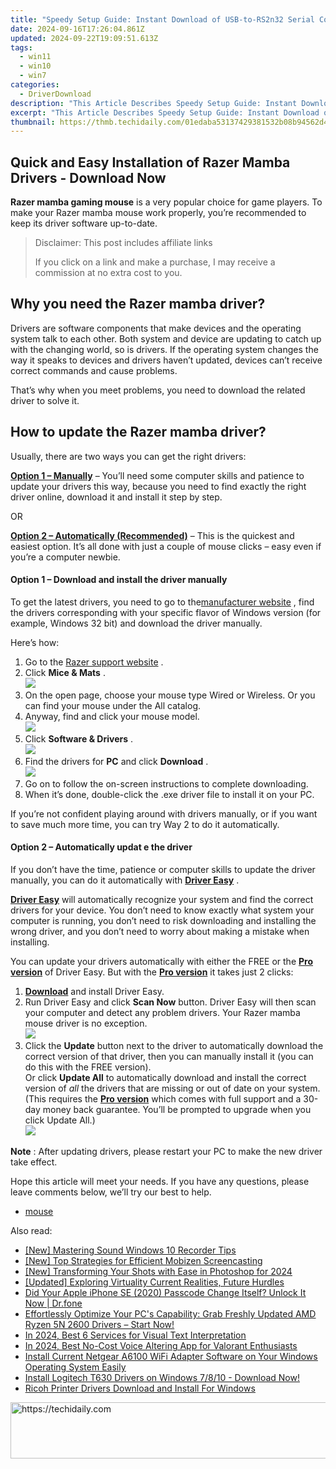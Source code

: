 ```yaml
---
title: "Speedy Setup Guide: Instant Download of USB-to-RS2n32 Serial Communication Driver"
date: 2024-09-16T17:26:04.861Z
updated: 2024-09-22T19:09:51.613Z
tags:
  - win11
  - win10
  - win7
categories:
  - DriverDownload
description: "This Article Describes Speedy Setup Guide: Instant Download of USB-to-RS2n32 Serial Communication Driver"
excerpt: "This Article Describes Speedy Setup Guide: Instant Download of USB-to-RS2n32 Serial Communication Driver"
thumbnail: https://thmb.techidaily.com/01edaba53137429381532b08b94562d4a741359e1c28374d3f1b3c538848d74c.jpg
---
```


## Quick and Easy Installation of Razer Mamba Drivers - Download Now

**Razer mamba gaming mouse** is a very popular choice for game players. To make your Razer mamba mouse work properly, you’re recommended to keep its driver software up-to-date.

>  Disclaimer: This post includes affiliate links
>
>  If you click on a link and make a purchase, I may receive a commission at no extra cost to you.
>

## Why you need the Razer mamba driver?

 Drivers are software components that make devices and the operating system talk to each other. Both system and device are updating to catch up with the changing world, so is drivers. If the operating system changes the way it speaks to devices and drivers haven’t updated, devices can’t receive correct commands and cause problems.

 That’s why when you meet problems, you need to download the related driver to solve it.

## How to update the Razer mamba driver?

Usually, there are two ways you can get the right drivers:

**[Option 1 – Manually](https://tools.techidaily.com/drivereasy/download/)**  – You’ll need some computer skills and patience to update your drivers this way, because you need to find exactly the right driver online, download it and install it step by step.

OR

**[Option 2 – Automatically (Recommended)](https://www.drivereasy.com/knowledge/download-razer-mamba-driver-easily-quickly/#op2)**  – This is the quickest and easiest option. It’s all done with just a couple of mouse clicks – easy even if you’re a computer newbie.

#### **Option 1 – Download and install the driver manually**

 To get the latest drivers, you need to go to the[manufacturer website](http://support.razerzone.com/) , find the drivers corresponding with your specific flavor of Windows version (for example, Windows 32 bit) and download the driver manually.

Here’s how:

1. Go to the [Razer support website](http://support.razerzone.com/) .
2. Click **Mice & Mats** .  
![](https://images.drivereasy.com/wp-content/uploads/2017/08/img_5991737c10be4.jpg)
3. On the open page, choose your mouse type Wired or Wireless. Or you can find your mouse under the All catalog.
4. Anyway, find and click your mouse model.  
![](https://images.drivereasy.com/wp-content/uploads/2017/08/img_599173be93b1d.jpg)
5. Click **Software & Drivers** .  
![](https://images.drivereasy.com/wp-content/uploads/2017/08/img_5991748622b84.png)
6. Find the drivers for **PC** and click **Download** .  
![](https://images.drivereasy.com/wp-content/uploads/2017/08/img_5991746d6fe65.jpg)
7. Go on to follow the on-screen instructions to complete downloading.
8. When it’s done, double-click the .exe driver file to install it on your PC.

 If you’re not confident playing around with drivers manually, or if you want to save much more time, you can try Way 2 to do it automatically.

#### **Option 2 – Automatically updat** e the drive**r**

 If you don’t have the time, patience or computer skills to update the driver manually, you can do it automatically with **[Driver Easy](https://tools.techidaily.com/drivereasy/download/)**  .

**[Driver Easy](https://tools.techidaily.com/drivereasy/download/)**  will automatically recognize your system and find the correct drivers for your device. You don’t need to know exactly what system your computer is running, you don’t need to risk downloading and installing the wrong driver, and you don’t need to worry about making a mistake when installing.

 You can update your drivers automatically with either the FREE or the **[Pro version](https://tools.techidaily.com/drivereasy/download/)**  of Driver Easy. But with the **[Pro version](https://tools.techidaily.com/drivereasy/download/)**  it takes just 2 clicks:

1. **[Download](https://tools.techidaily.com/drivereasy/download/)**  and install Driver Easy.
2. Run Driver Easy and click **Scan Now** button. Driver Easy will then scan your computer and detect any problem drivers. Your Razer mamba mouse driver is no exception.  
![](https://images.drivereasy.com/wp-content/uploads/2017/08/img_5991768d7f685.jpg)
3. Click the **Update** button next to the driver to automatically download the correct version of that driver, then you can manually install it (you can do this with the FREE version).  
 Or click **Update All** to automatically download and install the correct version of _all_ the drivers that are missing or out of date on your system. (This requires the **[Pro version](https://tools.techidaily.com/drivereasy/download/)**  which comes with full support and a 30-day money back guarantee. You’ll be prompted to upgrade when you click Update All.)  
![](https://images.drivereasy.com/wp-content/uploads/2017/08/img_599178457e79f.jpg)

**Note** : After updating drivers, please restart your PC to make the new driver take effect.

 Hope this article will meet your needs. If you have any questions, please leave comments below, we’ll try our best to help.

* [mouse](https://tools.techidaily.com/drivereasy/download/)

<ins class="adsbygoogle"
     style="display:block"
     data-ad-format="autorelaxed"
     data-ad-client="ca-pub-7571918770474297"
     data-ad-slot="1223367746"></ins>

<ins class="adsbygoogle"
     style="display:block"
     data-ad-client="ca-pub-7571918770474297"
     data-ad-slot="8358498916"
     data-ad-format="auto"
     data-full-width-responsive="true"></ins>

<span class="atpl-alsoreadstyle">Also read:</span>
<div><ul>
<li><a href="https://vp-tips.techidaily.com/new-mastering-sound-windows-10-recorder-tips/"><u>[New] Mastering Sound Windows 10 Recorder Tips</u></a></li>
<li><a href="https://screen-activity-recording.techidaily.com/new-top-strategies-for-efficient-mobizen-screencasting/"><u>[New] Top Strategies for Efficient Mobizen Screencasting</u></a></li>
<li><a href="https://fox-helps.techidaily.com/new-transforming-your-shots-with-ease-in-photoshop-for-2024/"><u>[New] Transforming Your Shots with Ease in Photoshop for 2024</u></a></li>
<li><a href="https://some-knowledge.techidaily.com/updated-exploring-virtuality-current-realities-future-hurdles/"><u>[Updated] Exploring Virtuality Current Realities, Future Hurdles</u></a></li>
<li><a href="https://iphone-unlock.techidaily.com/did-your-apple-iphone-se-2020-passcode-change-itself-unlock-it-now-drfone-by-drfone-ios/"><u>Did Your Apple iPhone SE (2020) Passcode Change Itself? Unlock It Now | Dr.fone</u></a></li>
<li><a href="https://hardware-updates.techidaily.com/1722977167611-effortlessly-optimize-your-pcs-capability-grab-freshly-updated-amd-ryzen-5n-2600-drivers-start-now/"><u>Effortlessly Optimize Your PC's Capability: Grab Freshly Updated AMD Ryzen 5N 2600 Drivers – Start Now!</u></a></li>
<li><a href="https://extra-hints.techidaily.com/in-2024-best-6-services-for-visual-text-interpretation/"><u>In 2024, Best 6 Services for Visual Text Interpretation</u></a></li>
<li><a href="https://extra-tips.techidaily.com/in-2024-best-no-cost-voice-altering-app-for-valorant-enthusiasts/"><u>In 2024, Best No-Cost Voice Altering App for Valorant Enthusiasts</u></a></li>
<li><a href="https://hardware-updates.techidaily.com/install-current-netgear-a6100-wifi-adapter-software-on-your-windows-operating-system-easily/"><u>Install Current Netgear A6100 WiFi Adapter Software on Your Windows Operating System Easily</u></a></li>
<li><a href="https://hardware-updates.techidaily.com/1722977868209-install-logitech-t630-drivers-on-windows-7810-download-now/"><u>Install Logitech T630 Drivers on Windows 7/8/10 - Download Now!</u></a></li>
<li><a href="https://hardware-updates.techidaily.com/ricoh-printer-drivers-download-and-install-for-windows/"><u>Ricoh Printer Drivers Download and Install For Windows</u></a></li>
</ul></div>

<!-- affiliate ads begin -->
<a href="https://aligracehair.sjv.io/c/5597632/2080333/19272" target="_top" id="2080333">
  <img src="//a.impactradius-go.com/display-ad/19272-2080333" border="0" alt="https://techidaily.com" width="728" height="90"/>
</a>
<img height="0" width="0" src="https://aligracehair.sjv.io/i/5597632/2080333/19272" style="position:absolute;visibility:hidden;" border="0" />
<!-- affiliate ads end -->

